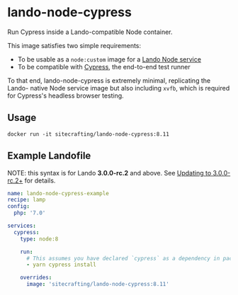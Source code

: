 # lando-node-cypress

Run Cypress inside a Lando-compatible Node container.

This image satisfies two simple requirements:

* To be usable as a `node:custom` image for a [Lando Node service](https://docs.lando.dev/config/node.html)
* To be compatible with [Cypress](https://cypress.io), the end-to-end test runner

To that end, lando-node-cypress is extremely minimal, replicating the Lando-
native Node service image but also including `xvfb`, which is required for
Cypress's headless browser testing.

## Usage

```
docker run -it sitecrafting/lando-node-cypress:8.11
```

## Example Landofile

NOTE: this syntax is for Lando **3.0.0-rc.2** and above. See [Updating to 3.0.0-rc.2+](https://docs.lando.dev/guides/updating-to-rc2.html#new-images) for details.

```yaml
name: lando-node-cypress-example
recipe: lamp
config:
  php: '7.0'

services:
  cypress:
    type: node:8

    run:
      # This assumes you have declared `cypress` as a dependency in package.json
      - yarn cypress install

    overrides:
      image: 'sitecrafting/lando-node-cypress:8.11'
```
